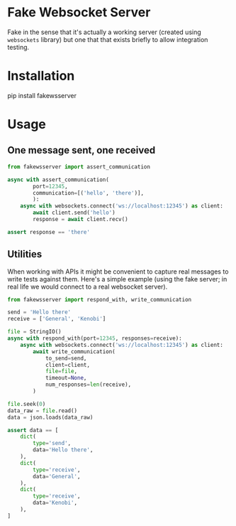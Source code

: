 # Fake Websocket Server

Fake in the sense that it's actually a working server (created using
`websockets` library) but one that that exists briefly to allow
integration testing.


# Installation

pip install fakewsserver
 

# Usage

## One message sent, one received

```python
from fakewsserver import assert_communication

async with assert_communication(
        port=12345,
        communication=[('hello', 'there')],
        ):
    async with websockets.connect('ws://localhost:12345') as client:
        await client.send('hello')
        response = await client.recv()

assert response == 'there'
```

## Utilities

When working with APIs it might be convenient to capture real messages
to write tests against them. Here's a simple example (using the fake server;
in real life we would connect to a real websocket server).

```python
from fakewsserver import respond_with, write_communication

send = 'Hello there'
receive = ['General', 'Kenobi']

file = StringIO()
async with respond_with(port=12345, responses=receive):
    async with websockets.connect('ws://localhost:12345') as client:
        await write_communication(
            to_send=send,
            client=client,
            file=file,
            timeout=None,
            num_responses=len(receive),
        )

file.seek(0)
data_raw = file.read()
data = json.loads(data_raw)

assert data == [
    dict(
        type='send',
        data='Hello there',
    ),
    dict(
        type='receive',
        data='General',
    ),
    dict(
        type='receive',
        data='Kenobi',
    ),
]
```

